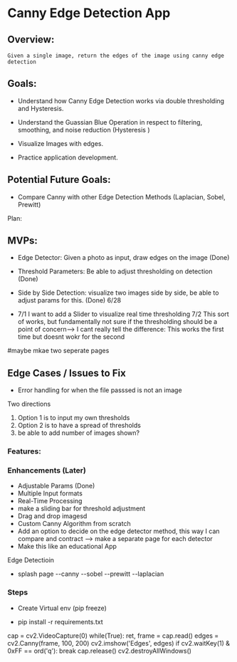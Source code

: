 # Canny Edge Detection App

## Overview:
    Given a single image, return the edges of the image using canny edge detection

## Goals:
- Understand how Canny Edge Detection works via double thresholding and Hysteresis.

- Understand the Guassian Blue Operation in respect to filtering, smoothing, and noise reduction (Hysteresis )

- Visualize Images with edges. 

- Practice application development.

## Potential Future Goals:
- Compare Canny with other Edge Detection Methods (Laplacian, Sobel, Prewitt)
 

Plan:

## MVPs:
- Edge Detector: Given a photo as input, draw edges on the image (Done)

- Threshold Parameters: Be able to adjust thresholding on detection (Done)

- Side by Side Detection: visualize two images side by side, be able to adjust params for this. (Done) 6/28

- 7/1 I want to add a Slider to visualize real time thresholding 7/2
    This sort of works, but fundamentally not sure if the thresholding should be a point of concern--> I cant really tell the difference: This works the first time but doesnt wokr for the second 


#maybe mkae two seperate pages 
## Edge Cases / Issues to Fix

- Error handling for when the file passsed is not an image


Two directions
1) Option 1 is to input my own thresholds
2) Option 2 is to have a spread of thresholds 
3) be able to add number of images shown?

### Features:


### Enhancements (Later)
- Adjustable Params (Done)
- Multiple Input formats
- Real-Time Processing 
- make a sliding bar for threshold adjustment 
- Drag and drop imagesd
- Custom Canny Algorithm from scratch 
- Add an option to decide on the edge detector method, this way I can compare and contract --> make a separate page for each detector 
- Make this like an educational App

Edge Detectioin 
- splash page
--canny
--sobel 
--prewitt
--laplacian


### Steps
- Create Virtual env (pip freeze)

- pip install -r requirements.txt

cap = cv2.VideoCapture(0)
while(True):
    ret, frame = cap.read()
    edges = cv2.Canny(frame, 100, 200)
    cv2.imshow('Edges', edges)
    if cv2.waitKey(1) & 0xFF == ord('q'):
        break
cap.release()
cv2.destroyAllWindows()